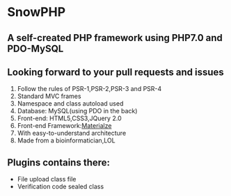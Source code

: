 # SnowPHP

## A self-created PHP framework using PHP7.0 and PDO-MySQL

## Looking forward to your pull requests and issues

1. Follow the rules of PSR-1,PSR-2,PSR-3 and PSR-4
2. Standard MVC frames
3. Namespace and class autoload used
4. Database: MySQL(using PDO in the back)
5. Front-end: HTML5,CSS3,JQuery 2.0
6. Front-end Framework:[Materialze](http://www.materializecss.cn)
7. With easy-to-understand architecture
8. Made from a bioinformatician,LOL

## Plugins contains there:

* File upload class file
* Verification code sealed class  


